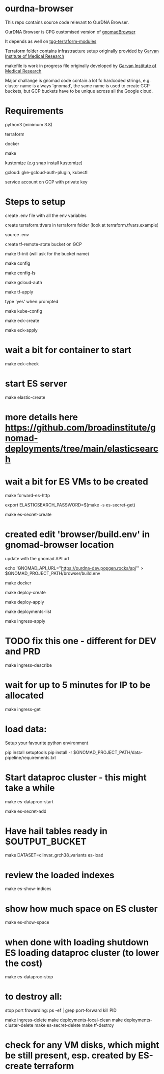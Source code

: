 # ourdna-browser

This repo contains source code relevant to OurDNA Browser.

OurDNA Browser is CPG customised version of [gnomadBrowser](https://github.com/populationgenomics/gnomad-browser)

It depends as well on [tgg-terraform-modules](https://github.com/populationgenomics/tgg-terraform-modules)

Terraform folder contains infrastracture setup originally provided by [Garvan Institute of Medical Research](https://github.com/Garvan-Data-Science-Platform/gnomad-browser/tree/autism-crc-coverage/terraform)

makefile is work in progress file originally developed by [Garvan Institute of Medical Research](https://github.com/Garvan-Data-Science-Platform/gnomad-browser/blob/autism-crc-coverage/makefile)

Major challange is gnomad code contain a lot fo hardcoded strings, e.g. cluster name is always 'gnomad', the same name is used to create GCP buckets, but GCP buckets have to be unique across all the Google cloud.

# Requirements

python3 (minimum 3.8)

terraform

docker

make

kustomize (e.g snap install kustomize)

gcloud: gke-gcloud-auth-plugin, kubectl

service account on GCP with private key


# Steps to setup

create .env file with all the env variables

create terraform.tfvars in terraform folder (look at terraform.tfvars.example)

source .env

create tf-remote-state bucket on GCP

make tf-init (will ask for the bucket name)

make config

make config-ls

make gcloud-auth

make tf-apply

type 'yes' when prompted

make kube-config

make eck-create

make eck-apply

# wait a bit for container to start

make eck-check

# start ES server

make elastic-create

# more details here https://github.com/broadinstitute/gnomad-deployments/tree/main/elasticsearch

# wait a bit for ES VMs to be created

make forward-es-http

export ELASTICSEARCH_PASSWORD=$(make -s es-secret-get)

make es-secret-create

# created edit 'browser/build.env' in gnomad-browser location
update with the gnomad API url

echo 'GNOMAD_API_URL="https://ourdna-dev.popgen.rocks/api"' > $GNOMAD_PROJECT_PATH/browser/build.env

make docker

make deploy-create

make deploy-apply

make deployments-list

make ingress-apply

# TODO fix this one - different for DEV and PRD
make ingress-describe

# wait for up to 5 minutes for IP to be allocated
make ingress-get

# load data:

Setup your favourite python environment

pip install setuptools
pip install -r $GNOMAD_PROJECT_PATH/data-pipeline/requirements.txt


# Start dataproc cluster - this might take a while
make es-dataproc-start   


make es-secret-add

# Have hail tables ready in $OUTPUT_BUCKET

make DATASET=clinvar_grch38_variants es-load

# review the loaded indexes

make es-show-indices

# show how much space on ES cluster
make es-show-space


# when done with loading shutdown ES loading dataproc cluster (to lower the cost)

make es-dataproc-stop

# to destroy all:

stop port frowarding:
ps -ef | grep port-forward
kill PID

make ingress-delete
make deployments-local-clean
make deployments-cluster-delete
make es-secret-delete
make tf-destroy

# check for any VM disks, which might be still present, esp. created by ES-create terraform




